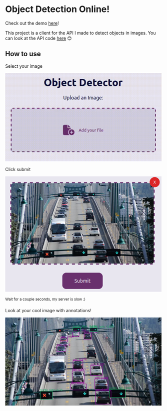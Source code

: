 # Object Detection Online!

Check out the demo [here](https://projects.object-detector.luiz.lat/)!

This project is a client for the API I made to detect objects in images. You can look at the API code [here](https://github.com/Luisill0/object-detector-api) 😊

## How to use

Select your image

<img src='./images/select.gif' width=500 />

Click submit

<img src='./images/upload.png' width=500 />

<sup>Wait for a couple seconds, my server is slow :)</sup>

Look at your cool image with annotations!

<img src='./images/example.jpg' width=500 />